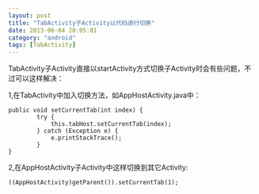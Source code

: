 ```yaml
---
layout: post
title: "TabActivity子Activity以代码进行切换"
date: 2013-06-04 20:05:01
category: "android"
tags: [TabActivity]
---
```

TabActivity子Activity直接以startActivity方式切换子Activity时会有些问题，不过可以这样解决：  

1,在TabActivity中加入切换方法，如AppHostActivity.java中：  

```
public void setCurrentTab(int index) {
		try {
			this.tabHost.setCurrentTab(index);
		} catch (Exception e) {
			e.printStackTrace();
		}
}
```

2,在AppHostActivity子Activity中这样切换到其它Activity:  

```
((AppHostActivity)getParent()).setCurrentTab(1);
```
